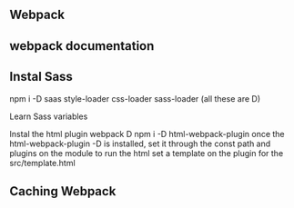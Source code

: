 ## Webpack

## webpack documentation



## Instal Sass
npm i -D saas style-loader css-loader sass-loader (all these are D)

Learn Sass variables

Instal the html plugin webpack D
npm i -D html-webpack-plugin
once the html-webpack-plugin -D is installed, set it through the const path and plugins on the module
to run the html set a template on the plugin for the src/template.html


## Caching Webpack